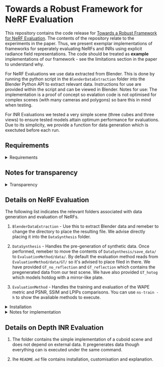 # Towards a Robust Framework for NeRF Evaluation

This repository contains the code release for [Towards a Robust Framework for NeRF Evaluation](https://arxiv.org/abs/2305.18079). The contents of the repository relate to the experiments in the paper. Thus, we present exemplar implementations of frameworks for seperately evaluating NeRFs and INRs using explicit radiance field representations. The code should be treated as **example** implementations of our framework - see the limitations section in the paper to understand why.

For NeRF Evaluations we use data extracted from Blender. This is done by running the python script in the `BlenderDataExtraction` folder into the Blender Python API to extract relevant data. Instructions for use are provided within the script and can be viewed in Blender. Notes for use: The implementation is a proof of concept so evalation code is not optimised for complex scenes (with many cameras and polygons) so bare this in mind when testing.

For INR Evaluations we tested a very simple scene (three cubes and three views) to ensure tested models attain optimum performance for evaluations. Due to its simplicity, we provide a function for data generation which is exectuted before each run. 

## Requirements
<details>
<summary>Requirements</summary>

We ran this on an Nvidia RTX 3090 with 64GB of RAM with CUDA 11.8. Refer to sections below for more information of dependencies.

</details>

## Notes for transparency
<details>
<summary>Transparency</summary>

1. In the initial arXiv submission we miscalculated the PSNR results for the depth INR experiment. Additionally, for the NeRF experiment we forgot to divide the PSNR, SSIM and LPIPS results by the batch size. We have since updated the results accordingly and note that our conclusions remain the same. 

2. For the depth INR experiment it is worth noting that results (particularly for SIREN) are sensitive to initialisation. While our results do not cohere with the results from [WIRE: Wavelet Implicit Neural Representations
](https://arxiv.org/abs/2301.05187) ([code](https://github.com/vishwa91/wire)) it is important to note that there may be redeeming factors in performance associated with more complex scenes which we have not tested for (such as those in the WIRE paper).

3. For the NeRF tests we modified the original [NeRFStudio](https://github.com/nerfstudio-project/nerfstudio/) code to work with our evaluation method as there are many useful helpers. As the original code is not adept at evaluation we made several significant modifications which are disucssed in `EvaluationMethod`.
</details>

## Details on NeRF Evaluation
The following list indicates the relevant folders associated with data generation and evaluation of NeRFs.

1. `BlenderDataExtraction` - Use this to extract Blender data and remeber to change the directory to place the resulting file. We advise directly placing it into the `DataSynthesis` folder.

2. `DataSynthesis` - Handles the pre-generation of synthetic data. Once performed, remeber to move the contents of `DataSynthesis/save_data/` to `EvaluationMethod/data/`. By default the evaluation method reads from `EvaluationMethod/data/GT/` so it's advised to place filed in there. We have provided `GT_no_reflection` and `GT_reflection` which contains the pregenerated data from our test scene. We have also provided `GT_hotog` which models hotdog with a mirror-like plate.

3. `EvaluationMethod` - Handles the training and evaluation of the WAPE metric and PSNR, SSIM and LPIPs comparisons. You can use `ns-train -h` to show the avaliable methods to execute.

<details>
<summary>Installation</summary>

1. Follow the [NeRFStudio](https://github.com/nerfstudio-project/nerfstudio/) instructions for installation. Do not download nerfstudio with pip (we have not tested it), build from source.

2. We used additionally require `tensordict==0.0.2b0, tdqm`. Ensure tensor dict is not more recent as we exploit a bug in the old version to initialise empty tensor dictionaries.

</details>

<details>
<summary>Notes for implementation</summary>

We last updated the Nerfstudio packages on 13/04/2023.

In each folder we attach a `README.md` which will guide you through each step in the framework. Additionally we have provided the detail on our use of the Nerfstudio repository in each folder. Under the Apache License 2.0, modifications of each use of the Nerfstudio repository have been noted in the readme files associated with the different uses of the repository.

If you want to run a custom scene, instructions are provided on setting up Blender in `BlenderDataExtraction/extract_data.py` which should be run in the Blender Scripting API. Otherwise you are free to modify the provided Blender files.

If you encounter any errors with running the code: Check MSVS version, Cuda Kernels have the right version (tinycudann dependency requires it). If the code itself has errors, download the nerfstudio repo and paste-in the contents of the relevant folder.

</details>


## Details on Depth INR Evaluation

1. The folder contains the simple implementation of a cuboid scene and does not depend on external data. It pregenerates data though everything can is executed under the same command.

2. Ihe `README.md` file contains installation, customisation and explanation.